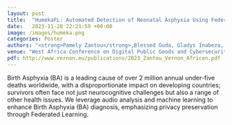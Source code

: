 ```yaml
---
layout: post
title:  "HumekaFL: Automated Detection of Neonatal Asphyxia Using Federated Learning"
date:   2023-11-28 22:21:59 +00:00
image: /images/humeka.png
categories: Poster 
authors: "<strong>Pamely Zantou</strong>,Blessed Guda, Gladys Inabeza, Bereket Retta, Carlee Joe-Wone"
venue: "West Africa Conference on Digital Public Goods and Cybersecurity, Cotonou, Benin"
pdf: http://www.vernon.eu/publications/2023_Zantou_Vernon_Africon.pdf
---
```

Birth Asphyxia (BA) is a leading cause of over 2 million annual under-five deaths worldwide, with a disproportionate impact on developing countries; survivors often face not just neurocognitive challenges but also a range of other health issues. We leverage audio analysis and machine learning to enhance Birth Asphyxia (BA) diagnosis, emphasizing privacy preservation through Federated Learning.
